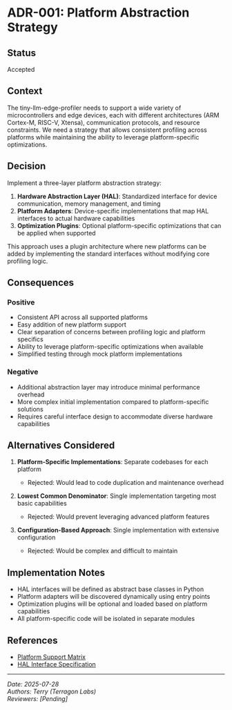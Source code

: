 # ADR-001: Platform Abstraction Strategy

## Status
Accepted

## Context
The tiny-llm-edge-profiler needs to support a wide variety of microcontrollers and edge devices, each with different architectures (ARM Cortex-M, RISC-V, Xtensa), communication protocols, and resource constraints. We need a strategy that allows consistent profiling across platforms while maintaining the ability to leverage platform-specific optimizations.

## Decision
Implement a three-layer platform abstraction strategy:

1. **Hardware Abstraction Layer (HAL)**: Standardized interface for device communication, memory management, and timing
2. **Platform Adapters**: Device-specific implementations that map HAL interfaces to actual hardware capabilities
3. **Optimization Plugins**: Optional platform-specific optimizations that can be applied when supported

This approach uses a plugin architecture where new platforms can be added by implementing the standard interfaces without modifying core profiling logic.

## Consequences

### Positive
- Consistent API across all supported platforms
- Easy addition of new platform support
- Clear separation of concerns between profiling logic and platform specifics
- Ability to leverage platform-specific optimizations when available
- Simplified testing through mock platform implementations

### Negative
- Additional abstraction layer may introduce minimal performance overhead
- More complex initial implementation compared to platform-specific solutions
- Requires careful interface design to accommodate diverse hardware capabilities

## Alternatives Considered

1. **Platform-Specific Implementations**: Separate codebases for each platform
   - Rejected: Would lead to code duplication and maintenance overhead

2. **Lowest Common Denominator**: Single implementation targeting most basic capabilities
   - Rejected: Would prevent leveraging advanced platform features

3. **Configuration-Based Approach**: Single implementation with extensive configuration
   - Rejected: Would be complex and difficult to maintain

## Implementation Notes
- HAL interfaces will be defined as abstract base classes in Python
- Platform adapters will be discovered dynamically using entry points
- Optimization plugins will be optional and loaded based on platform capabilities
- All platform-specific code will be isolated in separate modules

## References
- [Platform Support Matrix](../platform-support.md)
- [HAL Interface Specification](../hal-interface.md)

---
*Date: 2025-07-28*  
*Authors: Terry (Terragon Labs)*  
*Reviewers: [Pending]*